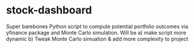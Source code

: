 # stock-dashboard

Super barebones Python script to compute potential portfolio outcomes via yfinance package and Monte Carlo simulation. Will be a) make script more dynamic b) Tweak Monte Carlo simuation & add more complexity to project
